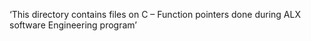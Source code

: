 ‘This directory contains files on C – Function pointers done during ALX software Engineering program’
